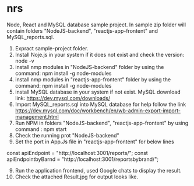 # nrs
Node, React and MySQL database sample project.
In sample zip folder will contain folders "NodeJS-backend", "reactjs-app-frontent" and MySQL_reports.sql.
1) Expract sample-project folder.
2) Install Noje.js in your system if it does not exist and check the version: node -v 
3) install nmp modules in "NodeJS-backend" folder by using the command: npm install -g node-modules
3) install nmp modules in "reactjs-app-frontent" folder by using the command: npm install -g node-modules
4) install MySQL database in your system if not exist. MySQL download link: https://dev.mysql.com/downloads/
5) Import MySQL_reports.sql into MySQL database for help follow the link https://dev.mysql.com/doc/workbench/en/wb-admin-export-import-management.html
6) Run NPM in folders "NodeJS-backend", "reactjs-app-frontent" by using command : npm start
7) Check the running prot "NodeJS-backend" 
8) Set the port in App.Js file in "reactjs-app-frontent" for below lines

const apiEndpoint = "http://localhost:3001/reports/";
const apiEndpointbyBarnd = "http://localhost:3001/reportsbybrand/";

9) Run the application frontend, used Google chats to display the result.
10) Check the attached Result.jpg for output looks like.
